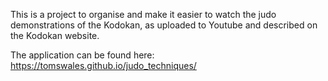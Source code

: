This is a project to organise and make it easier to watch the judo demonstrations of the Kodokan, as uploaded to Youtube and described on the Kodokan website.

The application can be found here: https://tomswales.github.io/judo_techniques/
